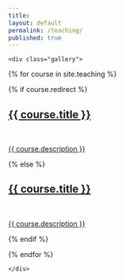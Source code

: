 ```yaml
---
title: 
layout: default
permalink: /teaching/
published: true
---
```



<div class="ProjectContainer">

	<div class="gallery">


  {% for course in site.teaching %}

  {% if course.redirect %}
  <div class="projectTile">
          <a href="{{ course.redirect }}" target="_blank">
          <span>
              <h2>{{ course.title }}</h2>
              <br/>
              <p>{{ course.description }}</p>
          </span>
          </a>
  </div>

  {% else %}

  <div class="projectTile">
          <a href="{{ course.url | prepend: site.baseurl | prepend: site.url }}">
          <span>
              <h2>{{ course.title }}</h2>
              <br/>
              <p>{{ course.description }}</p>
          </span>
          </a>
  </div>

  {% endif %}

  {% endfor %}

	</div>

</div>

